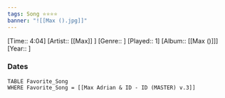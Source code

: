 ```yaml
---
tags: Song ⭐⭐⭐⭐ 
banner: "![[Max ().jpg]]"
---
```

[Time:: 4:04]
[Artist:: [[Max]] ]
[Genre:: ]
[Played:: 1]
[Album:: [[Max ()]]]
[Year:: ]
### Dates
````dataview
TABLE Favorite_Song
WHERE Favorite_Song = [[Max Adrian & ID - ID (MASTER) v.3]]
````